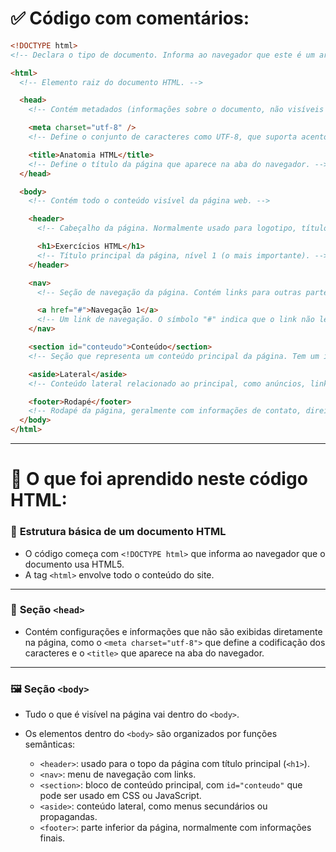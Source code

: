 # ✅ Código com comentários:

```html
<!DOCTYPE html>
<!-- Declara o tipo de documento. Informa ao navegador que este é um arquivo HTML5. -->

<html>
  <!-- Elemento raiz do documento HTML. -->

  <head>
    <!-- Contém metadados (informações sobre o documento, não visíveis diretamente na página). -->

    <meta charset="utf-8" />
    <!-- Define o conjunto de caracteres como UTF-8, que suporta acentos e símbolos especiais. -->

    <title>Anatomia HTML</title>
    <!-- Define o título da página que aparece na aba do navegador. -->
  </head>

  <body>
    <!-- Contém todo o conteúdo visível da página web. -->

    <header>
      <!-- Cabeçalho da página. Normalmente usado para logotipo, título e menu principal. -->

      <h1>Exercícios HTML</h1>
      <!-- Título principal da página, nível 1 (o mais importante). -->
    </header>

    <nav>
      <!-- Seção de navegação da página. Contém links para outras partes ou páginas. -->

      <a href="#">Navegação 1</a>
      <!-- Um link de navegação. O símbolo "#" indica que o link não leva a lugar nenhum por enquanto. -->
    </nav>

    <section id="conteudo">Conteúdo</section>
    <!-- Seção que representa um conteúdo principal da página. Tem um id chamado "conteudo". -->

    <aside>Lateral</aside>
    <!-- Conteúdo lateral relacionado ao principal, como anúncios, links extras ou informações adicionais. -->

    <footer>Rodapé</footer>
    <!-- Rodapé da página, geralmente com informações de contato, direitos autorais ou links úteis. -->
  </body>
</html>
```

---

# 📘 **O que foi aprendido neste código HTML**:

### 📄 **Estrutura básica de um documento HTML**

- O código começa com `<!DOCTYPE html>` que informa ao navegador que o documento usa HTML5.
- A tag `<html>` envolve todo o conteúdo do site.

---

### 🧠 **Seção `<head>`**

- Contém configurações e informações que não são exibidas diretamente na página, como o `<meta charset="utf-8">` que define a codificação dos caracteres e o `<title>` que aparece na aba do navegador.

---

### 🖼️ **Seção `<body>`**

- Tudo o que é visível na página vai dentro do `<body>`.
- Os elementos dentro do `<body>` são organizados por funções semânticas:

  - `<header>`: usado para o topo da página com título principal (`<h1>`).
  - `<nav>`: menu de navegação com links.
  - `<section>`: bloco de conteúdo principal, com `id="conteudo"` que pode ser usado em CSS ou JavaScript.
  - `<aside>`: conteúdo lateral, como menus secundários ou propagandas.
  - `<footer>`: parte inferior da página, normalmente com informações finais.
